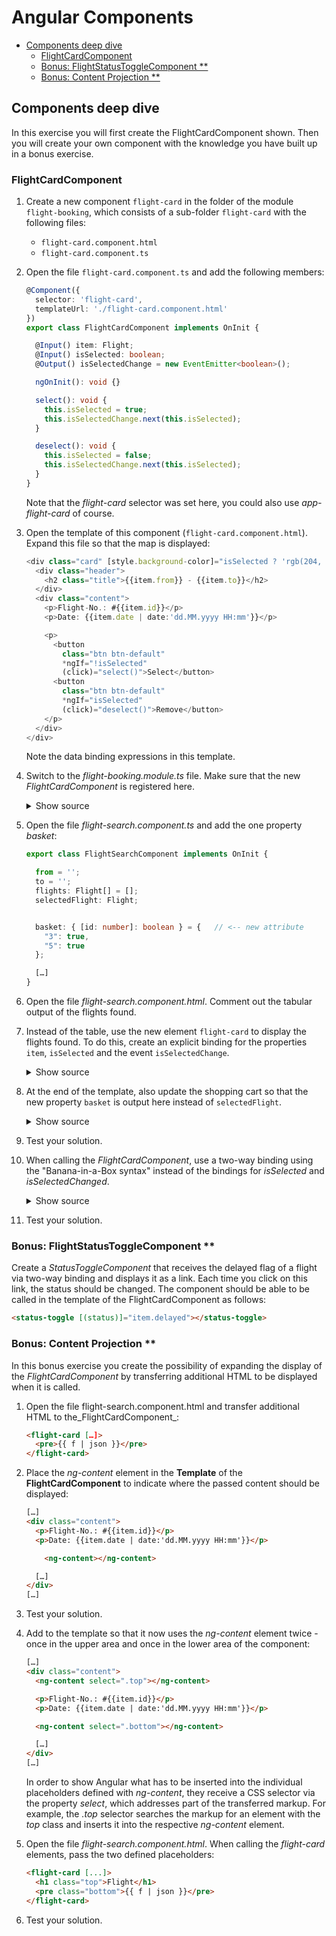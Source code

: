 # Angular Components

- [Components deep dive](#Components-deep-dive)
  - [FlightCardComponent](#FlightCardComponent)
  - [Bonus: FlightStatusToggleComponent **](Bonus-FlightStatusToggleComponent-)
  - [Bonus: Content Projection **](Bonus-Content-Projection-)

## Components deep dive

In this exercise you will first create the FlightCardComponent shown. Then you will create your own component with the knowledge you have built up in a bonus exercise.

### FlightCardComponent

1. Create a new component ``flight-card`` in the folder of the module ``flight-booking``, which consists of a sub-folder ``flight-card`` with the following files:

    - ``flight-card.component.html``
    - ``flight-card.component.ts``

2. Open the file ``flight-card.component.ts`` and add the following members:

    ```TypeScript
    @Component({
      selector: 'flight-card',
      templateUrl: './flight-card.component.html'
    })
    export class FlightCardComponent implements OnInit {

      @Input() item: Flight;
      @Input() isSelected: boolean;
      @Output() isSelectedChange = new EventEmitter<boolean>();

      ngOnInit(): void {}

      select(): void {
        this.isSelected = true;
        this.isSelectedChange.next(this.isSelected);
      }

      deselect(): void {
        this.isSelected = false;
        this.isSelectedChange.next(this.isSelected);
      }
    }
    ```

   Note that the _flight-card_ selector was set here, you could also use _app-flight-card_ of course.

3. Open the template of this component (``flight-card.component.html``). Expand this file so that the map is displayed:

    ```TypeScript
    <div class="card" [style.background-color]="isSelected ? 'rgb(204, 197, 185)' : 'white'">
      <div class="header">
        <h2 class="title">{{item.from}} - {{item.to}}</h2>
      </div>
      <div class="content">
        <p>Flight-No.: #{{item.id}}</p>
        <p>Date: {{item.date | date:'dd.MM.yyyy HH:mm'}}</p>

        <p>
          <button
            class="btn btn-default"
            *ngIf="!isSelected"
            (click)="select()">Select</button>
          <button
            class="btn btn-default"
            *ngIf="isSelected"
            (click)="deselect()">Remove</button>
        </p>
      </div>
    </div>
    ```

   Note the data binding expressions in this template.

4. Switch to the _flight-booking.module.ts_ file. Make sure that the new _FlightCardComponent_ is registered here.

    <details>
    <summary>Show source</summary>
    <p>
    
    ```TypeScript
    @NgModule({
      imports: [
        CommonModule,
        FormsModule,
        SharedModule
      ],
      declarations: [
        FlightSearchComponent,
        FlightCardComponent  // <-- important
      ],
      exports: [
        FlightSearchComponent
      ]
    })
    export class FlightBookingModule { }
    ```
    
    </p>
    </details>

5. Open the file _flight-search.component.ts_ and add the one property _basket_:

    ```TypeScript
    export class FlightSearchComponent implements OnInit {

      from = '';
      to = '';
      flights: Flight[] = [];
      selectedFlight: Flight;


      basket: { [id: number]: boolean } = {   // <-- new attribute
        "3": true,
        "5": true
      };

      […]
    }
    ```

6. Open the file _flight-search.component.html_. Comment out the tabular output of the flights found.

7. Instead of the table, use the new element ``flight-card`` to display the flights found. To do this, create an explicit binding for the properties ``item``, ``isSelected`` and the event ``isSelectedChange``.

    <details>
    <summary>Show source</summary>
    <p>

    ```HTML
    <div class="row">
      <div *ngFor="let f of flights" 
      class="col-xs-12 col-sm-6 col-md-4 col-lg-3">
        <flight-card
            [item]="f"
            [isSelected]="basket[f.id]"
            (isSelectedChange)="basket[f.id] = $event">
        </flight-card>
      </div>
    </div>
    ```

    </p>
    </details>

8. At the end of the template, also update the shopping cart so that the new property ``basket`` is output here instead of ``selectedFlight``.

    <details>
    <summary>Show source</summary>
    <p>
    
    ```HTML
    <div class="card">
      <div class="content">
        <pre>{{ basket | json }}</pre>
      </div>
    </div>
    ```
    
    </p>
    </details>

9. Test your solution.

10. When calling the _FlightCardComponent_, use a two-way binding using the "Banana-in-a-Box syntax" instead of the bindings for _isSelected_ and _isSelectedChanged_.

    <details>
    <summary>Show source</summary>
    <p>

    ```TypeScript
    <div class="row">
      <div *ngFor="let f of flights" 
           class="col-xs-12 col-sm-6 col-md-4 col-lg-3">
        <flight-card
            [item]="f"
            [(isSelected)]="basket[f.id]">
        </flight-card>
      </div>
    </div>
    ```

    </p>
    </details>

11. Test your solution.

### Bonus: FlightStatusToggleComponent **

Create a _StatusToggleComponent_ that receives the delayed flag of a flight via two-way binding and displays it as a link. Each time you click on this link, the status should be changed. The component should be able to be called in the template of the FlightCardComponent as follows:

```HTML
<status-toggle [(status)]="item.delayed"></status-toggle>
```

### Bonus: Content Projection **

In this bonus exercise you create the possibility of expanding the display of the _FlightCardComponent_ by transferring additional HTML to be displayed when it is called.

1. Open the file flight-search.component.html and transfer additional HTML to the_FlightCardComponent_:

    ```HTML
    <flight-card […]>
      <pre>{{ f | json }}</pre>
    </flight-card> 
    ```

2. Place the _ng-content_ element in the **Template** of the **FlightCardComponent** to indicate where the passed content should be displayed:

    ```HTML
    […]
    <div class="content">
      <p>Flight-No.: #{{item.id}}</p>
      <p>Date: {{item.date | date:'dd.MM.yyyy HH:mm'}}</p>

        <ng-content></ng-content>

      […]
    </div>
    […]
    ```

3. Test your solution.

4. Add to the template so that it now uses the _ng-content_ element twice - once in the upper area and once in the lower area of the component:
    ```HTML
    […]
    <div class="content">
      <ng-content select=".top"></ng-content>

      <p>Flight-No.: #{{item.id}}</p>
      <p>Date: {{item.date | date:'dd.MM.yyyy HH:mm'}}</p>

      <ng-content select=".bottom"></ng-content>

      […]
    </div>
    […]
    ```

   In order to show Angular what has to be inserted into the individual placeholders defined with _ng-content_, they receive a CSS selector via the property _select_, which addresses part of the transferred markup. For example, the _.top_ selector searches the markup for an element with the _top_ class and inserts it into the respective _ng-content_ element.

5. Open the file _flight-search.component.html_. When calling the _flight-card_ elements, pass the two defined placeholders:

    ```HTML
    <flight-card [...]>
      <h1 class="top">Flight</h1>
      <pre class="bottom">{{ f | json }}</pre>
    </flight-card>
    ```

6. Test your solution.
